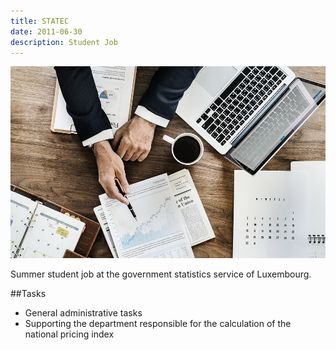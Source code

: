 ```yaml
---
title: STATEC
date: 2011-06-30
description: Student Job
---
```


![SKP](img/1200/16x9/SKP.jpg)

Summer student job at the government statistics service of Luxembourg.

##Tasks

- General administrative tasks
- Supporting the department responsible for the calculation of the national pricing index
